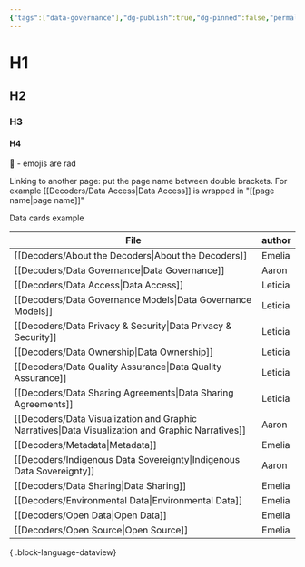 ```yaml
---
{"tags":["data-governance"],"dg-publish":true,"dg-pinned":false,"permalink":"/about/","dgPassFrontmatter":true}
---
```





# H1
## H2
### H3
#### H4

 🤩 - emojis are rad

Linking to another page: put the page name between double brackets. For example [[Decoders/Data Access\|Data Access]] is wrapped in "[[page name\|page name]]" 


Data cards example

| File                                                                                                 | author  |
| ---------------------------------------------------------------------------------------------------- | ------- |
| [[Decoders/About the Decoders\|About the Decoders]]                                               | Emelia  |
| [[Decoders/Data Governance\|Data Governance]]                                                     | Aaron   |
| [[Decoders/Data Access\|Data Access]]                                                             | Leticia |
| [[Decoders/Data Governance Models\|Data Governance Models]]                                       | Leticia |
| [[Decoders/Data Privacy & Security\|Data Privacy & Security]]                                     | Leticia |
| [[Decoders/Data Ownership\|Data Ownership]]                                                       | Leticia |
| [[Decoders/Data Quality Assurance\|Data Quality Assurance]]                                       | Leticia |
| [[Decoders/Data Sharing Agreements\|Data Sharing Agreements]]                                     | Leticia |
| [[Decoders/Data Visualization and Graphic Narratives\|Data Visualization and Graphic Narratives]] | Aaron   |
| [[Decoders/Metadata\|Metadata]]                                                                   | Emelia  |
| [[Decoders/Indigenous Data Sovereignty\|Indigenous Data Sovereignty]]                             | Aaron   |
| [[Decoders/Data Sharing\|Data Sharing]]                                                           | Emelia  |
| [[Decoders/Environmental Data\|Environmental Data]]                                               | Emelia  |
| [[Decoders/Open Data\|Open Data]]                                                                 | Emelia  |
| [[Decoders/Open Source\|Open Source]]                                                             | Emelia  |

{ .block-language-dataview}